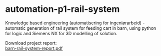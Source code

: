 # automation-p1-rail-system
Knowledge based engineering (automatisering for ingeniørarbeid) - automatic generation of rail system for feeding cart in barn, using python for logic and Siemens NX for 3D modelling of solution.

Download project report:  
[barn-rail-system-report.pdf](https://github.com/Hallvaeb/automation-p1-rail-system/blob/master/A1%20Barn%20Rail%20System%20-%20Report.pdf?raw=true)
